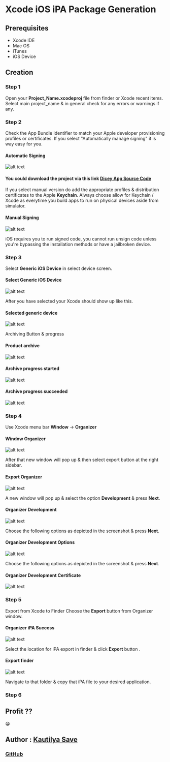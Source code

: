 # Xcode iOS iPA Package Generation

## Prerequisites

* Xcode IDE
* Mac OS
* iTunes
* iOS Device

## Creation

### Step 1

Open your **Project_Name.xcodeproj** file from finder or Xcode recent items.
Select main project_name & in general check for any errors or warnings if any.

### Step 2

Check the App Bundle Identifier to match your Apple developer provisioning profiles or certificates.
If you select "Automatically manage signing" it is way easy for you.

#### Automatic Signing

![alt text][image]

[image]: iOSiPAAssets/automatic_Signing.png "Automatic Signing Kautilya"

#### You could download the project via this link [Dicey App Source Code](https://github.com/SensehacK/Dicey)

If you select manual version do add the appropriate profiles & distribution certificates to the Apple **Keychain**.
Always choose allow for Keychain / Xcode as everytime you build apps to run on physical devices aside from simulator.

#### Manual Signing

![alt text][image2]

[image2]: iOSiPAAssets/manual_Signing.png "Manual Signing Kautilya"

iOS requires you to run signed code, you cannot run unsign code unless you're bypassing the installation methods or have a jailbroken device.

### Step 3

Select **Generic iOS Device** in select device screen.

#### Select Generic iOS Device

![alt text][image3]

[image3]: iOSiPAAssets/select_Generic_iOS_Device.png "select_Generic_iOS_Device Kautilya"

After you have selected your Xcode should show up like this.

#### Selected generic device

![alt text][image4]

[image4]: iOSiPAAssets/selected_generic_device.png "selected generic device Kautilya"

Archiving Button & progress

#### Product archive

![alt text][image5]

[image5]: iOSiPAAssets/product_archive.png "product_archive Kautilya"

#### Archive progress started

![alt text][image6]

[image6]: iOSiPAAssets/archive_progress.png "archive_progress Kautilya"

#### Archive progress succeeded

![alt text][image7]

[image7]: iOSiPAAssets/archive_successful.png "archive_progress succeeded Kautilya"

### Step 4

Use Xcode menu bar **Window** -> **Organizer**

#### Window Organizer

![alt text][image8]

[image8]: iOSiPAAssets/window_organizer.png "window_organizer Kautilya"

After that new window will pop up & then select export button at the right sidebar.

#### Export Organizer

![alt text][image9]

[image9]: iOSiPAAssets/export_organizer.png "export_organizer Kautilya"

A new window will pop up & select the option **Development** & press **Next**.

#### Organizer Development

![alt text][image10.a]

[image10.a]: iOSiPAAssets/organizer_development.png "organizer_development Kautilya"

Choose the following options as depicted in the screenshot & press **Next**.

#### Organizer Development Options

![alt text][image10.b]

[image10.b]: iOSiPAAssets/organizer_development_options.png "organizer_development_options Kautilya"

Choose the following options as depicted in the screenshot & press **Next**.

#### Organizer Development Certificate

![alt text][image11]

[image11]: iOSiPAAssets/organizer_development_certificate.png "organizer_development_certificate Kautilya"

### Step 5

Export from Xcode to Finder
Choose the **Export** button from Organizer window.

#### Organizer iPA Success

![alt text][image12]

[image12]: iOSiPAAssets/organizer_ipa_success.png "organizer_ipa_success Kautilya"

Select the location for iPA export in finder & click **Export** button .

#### Export finder

![alt text][image13]

[image13]: iOSiPAAssets/export_finder.png "export_finder Kautilya"

Navigate to that folder & copy that iPA file to your desired application.

### Step 6

## Profit ??

:grin:

## Author : [Kautilya Save](https://kautilya.design/)

### [GitHub](https://github.com/SensehacK)